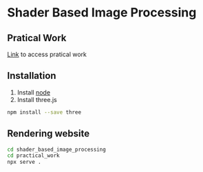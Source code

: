 # Shader Based Image Processing

## Pratical Work
[Link]([chrome-extension://efaidnbmnnnibpcajpcglclefindmkaj/https://www.couleur.org/cours/RealTimeForImageProcessing/Pratical%20Works/PW%20-%201%20-%20Shader%20based%20Image%20Processing.pdf](https://www.couleur.org/cours/RealTimeForImageProcessing/Pratical%20Works/PW%20-%201%20-%20Shader%20based%20Image%20Processing.pdf)) to access pratical work

## Installation

1. Install [node](https://nodejs.org/en)
2. Install three.js
  ```bash
  npm install --save three
  ```

## Rendering website
  ```bash
  cd shader_based_image_processing
  cd practical_work
  npx serve .
  ```

